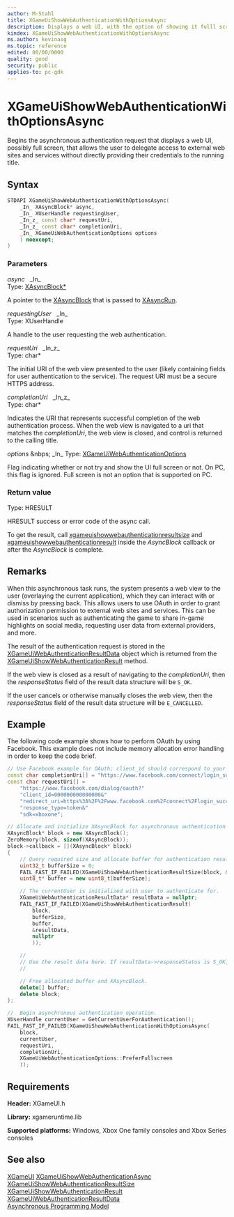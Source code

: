 ```yaml
---
author: M-Stahl
title: XGameUiShowWebAuthenticationWithOptionsAsync
description: Displays a web UI, with the option of showing it fulll screen, that allows the user to delegate access to external web sites and services without directly providing their credentials to the running title.
kindex: XGameUiShowWebAuthenticationWithOptionsAsync
ms.author: kevinasg
ms.topic: reference
edited: 00/00/0000
quality: good
security: public
applies-to: pc-gdk
---
```


# XGameUiShowWebAuthenticationWithOptionsAsync  

Begins the asynchronous authentication request that displays a web UI, possibly full screen, that allows the user to delegate access to external web sites and services without directly providing their credentials to the running title.

## Syntax  
  
```cpp
STDAPI XGameUiShowWebAuthenticationWithOptionsAsync(
    _In_ XAsyncBlock* async,
    _In_ XUserHandle requestingUser,
    _In_z_ const char* requestUri,
    _In_z_ const char* completionUri,
    _In_ XGameUiWebAuthenticationOptions options
    ) noexcept;
)  
```  
  
### Parameters  
  
*async* &nbsp;&nbsp;\_In\_  
Type: [XAsyncBlock*](../../xasync/structs/xasyncblock.md)  
  
A pointer to the [XAsyncBlock](../../xasync/structs/xasyncblock.md) that is passed to [XAsyncRun](../../xasync/functions/xasyncrun.md).
  
*requestingUser* &nbsp;&nbsp;\_In\_  
Type: XUserHandle  
  
A handle to the user requesting the web authentication.
  
*requestUri* &nbsp;&nbsp;\_In\_z\_  
Type: char*  
  
The initial URI of the web view presented to the user (likely containing fields for user authentication to the service). The request URI must be a secure HTTPS address.
  
*completionUri* &nbsp;&nbsp;\_In\_z\_  
Type: char*  

Indicates the URI that represents successful completion of the web authentication process. When the web view is navigated to a uri that matches the *completionUri*, the web view is closed, and control is returned to the calling title.

*options* &nbps;&nbsp;\_In\_
Type: [XGameUiWebAuthenticationOptions](../enums/xgameuiwebauthenticationoptions.md)

Flag indicating whether or not try and show the UI full screen or not. On PC, this flag is ignored. Full screen
is not an option that is supported on PC.

### Return value

Type: HRESULT
  
HRESULT success or error code of the async call.

To get the result, call [xgameuishowwebauthenticationresultsize](xgameuishowwebauthenticationresultsize.md) and [xgameuishowwebauthenticationresult](xgameuishowwebauthenticationresult.md) inside the *AsyncBlock* callback or after the *AsyncBlock* is complete.

## Remarks  
  
When this asynchronous task runs, the system presents a web view to the user (overlaying the current application), which they can interact with or dismiss by pressing back. This allows users to use OAuth in order to grant authorization permission to external web sites and services. This can be used in scenarios such as authenticating the game to share in-game highlights on social media, requesting user data from external providers, and more.

The result of the authentication request is stored in the [XGameUiWebAuthenticationResultData](../structs/xgameuiwebauthenticationresultdata.md) object which is returned from the [XGameUiShowWebAuthenticationResult](xgameuishowwebauthenticationresult.md) method.

If the web view is closed as a result of navigating to the *completionUri*, then the *responseStatus* field of the result data structure will be `S_OK`.

If the user cancels or otherwise manually closes the web view, then the *responseStatus* field of the result data structure will be `E_CANCELLED`.

## Example

The following code example shows how to perform OAuth by using Facebook. This example does not include memory allocation error handling in order to keep the code brief.

```cpp
// Use Facebook example for OAuth; client_id should correspond to your registered application.
const char completionUri[] = "https://www.facebook.com/connect/login_success.html"; 
const char requestUri[] =
    "https://www.facebook.com/dialog/oauth?"
    "client_id=000000000000000&"
    "redirect_uri=https%3A%2F%2Fwww.facebook.com%2Fconnect%2Flogin_success.html&"
    "response_type=token&"
    "sdk=xboxone";

// Allocate and initialize XAsyncBlock for asynchronous authentication operation.
XAsyncBlock* block = new XAsyncBlock();
ZeroMemory(block, sizeof(XAsyncBlock));
block->callback = [](XAsyncBlock* block)
{
    // Query required size and allocate buffer for authentication result data.
    uint32_t bufferSize = 0;
    FAIL_FAST_IF_FAILED(XGameUiShowWebAuthenticationResultSize(block, &bufferSize));
    uint8_t* buffer = new uint8_t[bufferSize];

    // The currentUser is initialized with user to authenticate for.
    XGameUiWebAuthenticationResultData* resultData = nullptr;
    FAIL_FAST_IF_FAILED(XGameUiShowWebAuthenticationResult(
        block,
        bufferSize,
        buffer,
        &resultData,
        nullptr
        ));

    //
    // Use the result data here. If resultData->responseStatus is S_OK, then web authentication was successful.
    //

    // Free allocated buffer and XAsyncBlock.
    delete[] buffer;
    delete block;
};

//  Begin asynchronous authentication operation.
XUserHandle currentUser = GetCurrentUserForAuthentication();
FAIL_FAST_IF_FAILED(XGameUiShowWebAuthenticationWithOptionsAsync(
    block,
    currentUser,
    requestUri,
    completionUri,
    XGameUiWebAuthenticationOptions::PreferFullscreen
    ));
```
  
## Requirements  
  
**Header:** XGameUI.h
  
**Library:** xgameruntime.lib
  
**Supported platforms:** Windows, Xbox One family consoles and Xbox Series consoles  
  
## See also

[XGameUI](../xgameui_members.md) 
[XGameUiShowWebAuthenticationAsync](xgameuishowwebauthenticationasync.md)  
[XGameUiShowWebAuthenticationResultSize](xgameuishowwebauthenticationresultsize.md)  
[XGameUiShowWebAuthenticationResult](xgameuishowwebauthenticationresult.md)  
[XGameUiWebAuthenticationResultData](../structs/xgameuiwebauthenticationresultdata.md)  
[Asynchronous Programming Model](../../../../system/overviews/async-programming-model.md)  